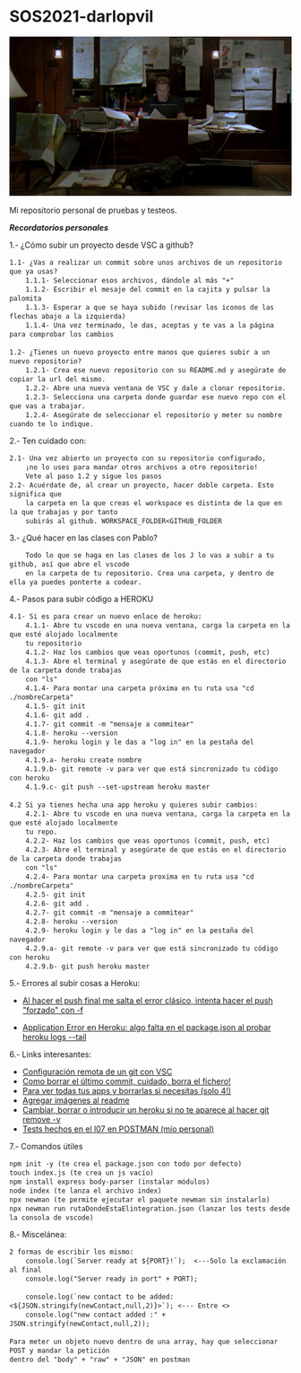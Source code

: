 # SOS2021-darlopvil


![Si ves esto es porque no ha cargado la foto](https://raw.githubusercontent.com/darlopvil/SOS2021-darlopvil/main/assets/studying.png)


Mi repositorio personal de pruebas y testeos.

***Recordatorios personales***

1.- ¿Cómo subir un proyecto desde VSC a github?

    1.1- ¿Vas a realizar un commit sobre unos archivos de un repositorio que ya usas?
        1.1.1- Seleccionar esos archivos, dándole al más "+"
        1.1.2- Escribir el mesaje del commit en la cajita y pulsar la palomita
        1.1.3- Esperar a que se haya subido (revisar los iconos de las flechas abajo a la izquierda)
        1.1.4- Una vez terminado, le das, aceptas y te vas a la página para comprobar los cambios

    1.2- ¿Tienes un nuevo proyecto entre manos que quieres subir a un nuevo repositorio?
        1.2.1- Crea ese nuevo repositorio con su README.md y asegúrate de copiar la url del mismo.
        1.2.2- Abre una nueva ventana de VSC y dale a clonar repositorio.
        1.2.3- Selecciona una carpeta donde guardar ese nuevo repo con el que vas a trabajar.
        1.2.4- Asegúrate de seleccionar el repositorio y meter su nombre cuando te lo indique.

2.- Ten cuidado con:

    2.1- Una vez abierto un proyecto con su repositorio configurado, 
        ¡no lo uses para mandar otros archivos a otro repositorio!
        Vete al paso 1.2 y sigue los pasos
    2.2- Acuérdate de, al crear un proyecto, hacer doble carpeta. Esto significa que
        la carpeta en la que creas el workspace es distinta de la que en la que trabajas y por tanto
        subirás al github. WORKSPACE_FOLDER<GITHUB_FOLDER

3.- ¿Qué hacer en las clases con Pablo?

        Todo lo que se haga en las clases de los J lo vas a subir a tu github, así que abre el vscode
        en la carpeta de tu repositorio. Crea una carpeta, y dentro de ella ya puedes ponterte a codear.

4.- Pasos para subir código a HEROKU

    4.1- Si es para crear un nuevo enlace de heroku:
        4.1.1- Abre tu vscode en una nueva ventana, carga la carpeta en la que esté alojado localmente 
        tu repositorio
        4.1.2- Haz los cambios que veas oportunos (commit, push, etc)
        4.1.3- Abre el terminal y asegúrate de que estás en el directorio de la carpeta donde trabajas 
        con "ls"
        4.1.4- Para montar una carpeta próxima en tu ruta usa "cd ./nombreCarpeta"
        4.1.5- git init
        4.1.6- git add .
        4.1.7- git commit -m "mensaje a commitear"
        4.1.8- heroku --version
        4.1.9- heroku login y le das a "log in" en la pestaña del navegador
        4.1.9.a- heroku create nombre
        4.1.9.b- git remote -v para ver que está sincronizado tu código con heroku
        4.1.9.c- git push --set-upstream heroku master

    4.2 Si ya tienes hecha una app heroku y quieres subir cambios:
        4.2.1- Abre tu vscode en una nueva ventana, carga la carpeta en la que esté alojado localmente 
        tu repo.
        4.2.2- Haz los cambios que veas oportunos (commit, push, etc)
        4.2.3- Abre el terminal y asegúrate de que estás en el directorio de la carpeta donde trabajas 
        con "ls"
        4.2.4- Para montar una carpeta proxima en tu ruta usa "cd ./nombreCarpeta"
        4.2.5- git init
        4.2.6- git add .
        4.2.7- git commit -m "mensaje a commitear"
        4.2.8- heroku --version
        4.2.9- heroku login y le das a "log in" en la pestaña del navegador
        4.2.9.a- git remote -v para ver que está sincronizado tu código con heroku
        4.2.9.b- git push heroku master

5.- Errores al subir cosas a Heroku:
 
+ [Al hacer el push final me salta el error clásico, intenta hacer el push "forzado" con -f](https://stackoverflow.com/questions/9794413/failed-to-push-some-refs-to-githeroku-com)
        
+ [Application Error en Heroku: algo falta en el package.json al probar heroku logs --tail](https://stackoverflow.com/questions/34535253/npm-start-microsoft-jscript-runtime-error-800a138f-object-expected)

    
6.- Links interesantes:

+ [Configuración remota de un git con VSC](https://code.visualstudio.com/docs/editor/versioncontrol)
+ [Como borrar el último commit, cuidado, borra el fichero!](https://aprendegit.com/como-deshacer-el-ultimo-commit-en-git/)
+ [Para ver todas tus apps y borrarlas si necesitas (solo 4!)](https://dashboard.heroku.com/apps)
+ [Agregar imágenes al readme](https://parzibyte.me/blog/2019/01/17/agregar-imagenes-github-readme-otras-paginas/)
+ [Cambiar, borrar o introducir un heroku si no te aparece al hacer git remove -v](https://stackoverflow.com/questions/6226846/heroku-how-to-change-a-git-remote-on-heroku)
+ [Tests hechos en el l07 en POSTMAN (mío personal)](https://documenter.getpostman.com/view/14944672/TzCV3jvP#15083b51-61e5-4c38-b33c-9ae1c7d0493f)

7.- Comandos útiles

    npm init -y (te crea el package.json con todo por defecto)
    touch index.js (te crea un js vacío)
    npm install express body-parser (instalar módulos)
    node index (te lanza el archivo index)
    npx newman (te permite ejecutar el paquete newman sin instalarlo)
    npx newman run rutaDondeEstaElintegration.json (lanzar los tests desde la consola de vscode)

8.- Miscelánea:

    2 formas de escribir los mismo:
        console.log(`Server ready at ${PORT}!`);  <---Solo la exclamación al final
        console.log("Server ready in port" + PORT);

        console.log(`new contact to be added: <${JSON.stringify(newContact,null,2)}>`); <--- Entre <>
        console.log("new contact added :" + JSON.stringify(newContact,null,2));

    Para meter un objeto nuevo dentro de una array, hay que seleccionar POST y mandar la petición
    dentro del "body" + "raw" + "JSON" en postman